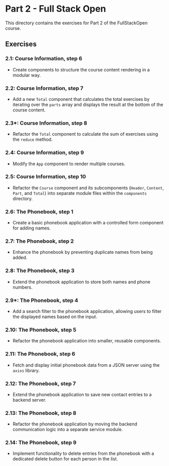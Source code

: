 # Part 2 - Full Stack Open

This directory contains the exercises for Part 2 of the FullStackOpen course.

## Exercises

### 2.1: Course Information, step 6
- Create components to structure the course content rendering in a modular way.

### 2.2: Course Information, step 7
- Add a new `Total` component that calculates the total exercises by iterating over the `parts` array and displays the result at the bottom of the course content.

### 2.3\*: Course Information, step 8
- Refactor the `Total` component to calculate the sum of exercises using the `reduce` method.

### 2.4: Course Information, step 9
- Modify the `App` component to render multiple courses.

### 2.5: Course Information, step 10
- Refactor the `Course` component and its subcomponents (`Header`, `Content`, `Part`, and `Total`) into separate module files within the `components` directory.

### 2.6: The Phonebook, step 1
- Create a basic phonebook application with a controlled form component for adding names.

### 2.7: The Phonebook, step 2
- Enhance the phonebook by preventing duplicate names from being added.

### 2.8: The Phonebook, step 3
- Extend the phonebook application to store both names and phone numbers.

### 2.9\*: The Phonebook, step 4
- Add a search filter to the phonebook application, allowing users to filter the displayed names based on the input.

### 2.10: The Phonebook, step 5
- Refactor the phonebook application into smaller, reusable components.

### 2.11: The Phonebook, step 6
- Fetch and display initial phonebook data from a JSON server using the `axios` library.

### 2.12: The Phonebook, step 7
- Extend the phonebook application to save new contact entries to a backend server.

### 2.13: The Phonebook, step 8
- Refactor the phonebook application by moving the backend communication logic into a separate service module.

### 2.14: The Phonebook, step 9
- Implement functionality to delete entries from the phonebook with a dedicated delete button for each person in the list.